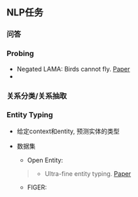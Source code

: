 ## NLP任务

### 问答


### Probing
* Negated LAMA: Birds cannot fly. [Paper](https://arxiv.org/abs/1911.03343)
* 

### 关系分类/关系抽取


### Entity Typing
* 给定context和entity, 预测实体的类型
* 数据集
  * Open Entity:
  > * Ultra-fine entity typing. [Paper](https://arxiv.org/pdf/1807.04905v1.pdf)
    
  
  * FIGER: 


